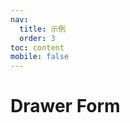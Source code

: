 ```yaml
---
nav:
  title: 示例
  order: 3
toc: content
mobile: false
---
```



# Drawer Form

<code src="./examples/drawerForm"></code>

